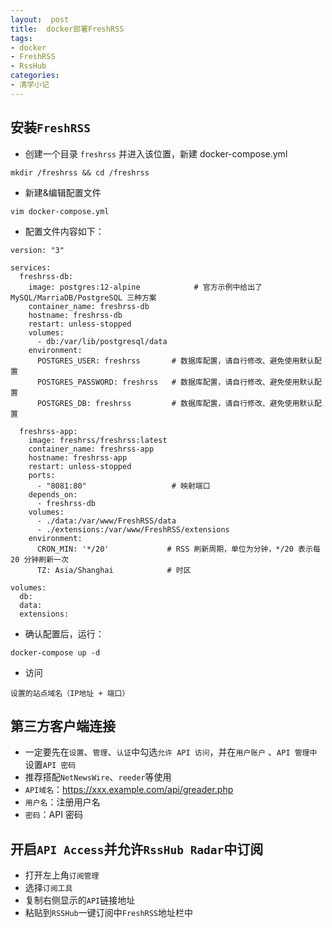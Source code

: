 ```yaml
---
layout:  post
title:  docker部署FreshRSS
tags:
- docker
- FreshRSS
- RssHub
categories:
- 清学小记
---
```



## 安装```FreshRSS```
- 创建一个目录 ```freshrss``` 并进入该位置，新建 docker-compose.yml
```
mkdir /freshrss && cd /freshrss
```

- 新建&编辑配置文件
```
vim docker-compose.yml
```
- 配置文件内容如下：

```
version: "3"

services:
  freshrss-db:
    image: postgres:12-alpine            # 官方示例中给出了 MySQL/MarriaDB/PostgreSQL 三种方案
    container_name: freshrss-db
    hostname: freshrss-db
    restart: unless-stopped
    volumes:
      - db:/var/lib/postgresql/data
    environment:
      POSTGRES_USER: freshrss       # 数据库配置，请自行修改、避免使用默认配置
      POSTGRES_PASSWORD: freshrss   # 数据库配置，请自行修改、避免使用默认配置
      POSTGRES_DB: freshrss         # 数据库配置，请自行修改、避免使用默认配置

  freshrss-app:
    image: freshrss/freshrss:latest
    container_name: freshrss-app
    hostname: freshrss-app
    restart: unless-stopped
    ports:
      - "8081:80"                   # 映射端口
    depends_on:
      - freshrss-db
    volumes:
      - ./data:/var/www/FreshRSS/data
      - ./extensions:/var/www/FreshRSS/extensions
    environment:
      CRON_MIN: '*/20'             # RSS 刷新周期，单位为分钟，*/20 表示每 20 分钟刷新一次
      TZ: Asia/Shanghai            # 时区

volumes:
  db:
  data:
  extensions:
```
- 确认配置后，运行：
```
docker-compose up -d
```
- 访问
```
设置的站点域名（IP地址 + 端口）
```

## 第三方客户端连接

- 一定要先在```设置```、```管理```、```认证```中勾选```允许 API 访问```，并在```用户账户``` 、```API 管理中```设置```API 密码```
- 推荐搭配```NetNewsWire```、```reeder```等使用
- ```API域名```：https://xxx.example.com/api/greader.php
- ```用户名```：注册用户名
- ```密码```：API 密码

## 开启```API Access```并允许```RssHub Radar```中订阅
- 打开左上角```订阅管理```
- 选择```订阅工具```
- 复制右侧显示的```API```链接地址
- 粘贴到```RSSHub```一键订阅中```FreshRSS```地址栏中